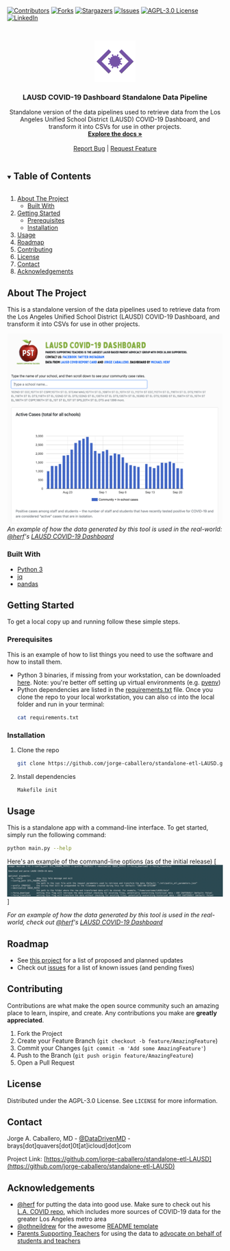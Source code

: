 <!-- PROJECT SHIELDS -->
<!--
*** I'm using markdown "reference style" links for readability.
*** Reference links are enclosed in brackets [ ] instead of parentheses ( ).
*** See the bottom of this document for the declaration of the reference variables
*** for contributors-url, forks-url, etc. This is an optional, concise syntax you may use.
*** https://www.markdownguide.org/basic-syntax/#reference-style-links
-->
[![Contributors][contributors-shield]][contributors-url]
[![Forks][forks-shield]][forks-url]
[![Stargazers][stars-shield]][stars-url]
[![Issues][issues-shield]][issues-url]
[![AGPL-3.0 License][license-shield]][license-url]
[![LinkedIn][linkedin-shield]][linkedin-url]



<!-- PROJECT LOGO -->
<br />
<p align="center">
  <a href="https://github.com/jorge-caballero/standalone-etl-LAUSD">
    <img src="images/logo.png" alt="Logo" width="96" height="96">
  </a>

  <h3 align="center">LAUSD COVID-19 Dashboard Standalone Data Pipeline</h3>

  <p align="center">
    Standalone version of the data pipelines used to retrieve data from the Los Angeles Unified School District (LAUSD) COVID-19 Dashboard, and transform it into CSVs for use in other projects.
    <br />
    <a href="https://github.com/jorge-caballero/standalone-etl-LAUSD"><strong>Explore the docs »</strong></a>
    <br />
    <br />
    <!-- <a href="https://dashboard.parentssupportingteachers.org/#">View Demo Usage</a>
    · -->
    <a href="https://github.com/jorge-caballero/standalone-etl-LAUSD/issues">Report Bug</a>
    |
    <a href="https://github.com/jorge-caballero/standalone-etl-LAUSD/issues">Request Feature</a>
  </p>
</p>



<!-- TABLE OF CONTENTS -->
<details open="open">
  <summary><h2 style="display: inline-block">Table of Contents</h2></summary>
  <ol>
    <li>
      <a href="#about-the-project">About The Project</a>
      <ul>
        <li><a href="#built-with">Built With</a></li>
      </ul>
    </li>
    <li>
      <a href="#getting-started">Getting Started</a>
      <ul>
        <li><a href="#prerequisites">Prerequisites</a></li>
        <li><a href="#installation">Installation</a></li>
      </ul>
    </li>
    <li><a href="#usage">Usage</a></li>
    <li><a href="#roadmap">Roadmap</a></li>
    <li><a href="#contributing">Contributing</a></li>
    <li><a href="#license">License</a></li>
    <li><a href="#contact">Contact</a></li>
    <li><a href="#acknowledgements">Acknowledgements</a></li>
  </ol>
</details>



<!-- ABOUT THE PROJECT -->
## About The Project
This is a standalone version of the data pipelines used to retrieve data from the Los Angeles Unified School District (LAUSD) COVID-19 Dashboard, and transform it into CSVs for use in other projects.

[![Example usage Screen Shot][demo-screenshot]](https://dashboard.parentssupportingteachers.org/#)
_An example of how the data generated by this tool is used in the real-world: [@herf](https://github.com/herf/la-covid)'s [LAUSD COVID-19 Dashboard](https://dashboard.parentssupportingteachers.org/#)_


### Built With

* [Python 3](https://www.python.org)
* [jq](https://stedolan.github.io/jq/)
* [pandas](https://pandas.pydata.org)



<!-- GETTING STARTED -->
## Getting Started

To get a local copy up and running follow these simple steps.

### Prerequisites

This is an example of how to list things you need to use the software and how to install them.
* Python 3 binaries, if missing from your workstation, can be downloaded [here](https://www.python.org/downloads/). Note: you're better off setting up virtual environments (e.g. [pyenv](https://github.com/pyenv/pyenv))
* Python dependencies are listed in the [requirements.txt](https://github.com/jorge-caballero/standalone-etl-LAUSD/blob/main/requirements.txt) file. Once you clone the repo to your local workstation, you can also `cd` into the local folder and run in your terminal:
  ```sh
  cat requirements.txt
  ```

### Installation

1. Clone the repo
   ```sh
   git clone https://github.com/jorge-caballero/standalone-etl-LAUSD.git
   ```
2. Install dependencies
   ```sh
   Makefile init
   ```



<!-- USAGE EXAMPLES -->
## Usage

This is a standalone app with a command-line interface. To get started, simply run the following command:
   ```sh
   python main.py --help
   ```
Here's an example of the command-line options (as of the initial release)
[![CLI help Screen Shot][cli-screenshot]]


_For an example of how the data generated by this tool is used in the real-world, check out [@herf](https://github.com/herf/la-covid)'s [LAUSD COVID-19 Dashboard](https://dashboard.parentssupportingteachers.org/#)_



<!-- ROADMAP -->
## Roadmap

- See [this project](https://github.com/jorge-caballero/standalone-etl-LAUSD/projects/1) for a list of proposed and planned updates
- Check out [issues](https://github.com/jorge-caballero/standalone-etl-LAUSD/issues) for a list of known issues (and pending fixes)



<!-- CONTRIBUTING -->
## Contributing

Contributions are what make the open source community such an amazing place to learn, inspire, and create. Any contributions you make are **greatly appreciated**.

1. Fork the Project
2. Create your Feature Branch (`git checkout -b feature/AmazingFeature`)
3. Commit your Changes (`git commit -m 'Add some AmazingFeature'`)
4. Push to the Branch (`git push origin feature/AmazingFeature`)
5. Open a Pull Request



<!-- LICENSE -->
## License

Distributed under the AGPL-3.0 License. See `LICENSE` for more information.



<!-- CONTACT -->
## Contact

Jorge A. Caballero, MD - [@DataDrivenMD](https://twitter.com/DataDrivenMD) - brays[dot]quavers[dot]0t[at]icloud[dot]com

Project Link: [https://github.com/jorge-caballero/standalone-etl-LAUSD](https://github.com/jorge-caballero/standalone-etl-LAUSD)



<!-- ACKNOWLEDGEMENTS -->
## Acknowledgements

* [@herf](https://github.com/herf) for putting the data into good use. Make sure to check out his [L.A. COVID repo](https://github.com/herf/la-covid), which includes more sources of COVID-19 data for the greater Los Angeles metro area
* [@othneildrew](https://github.com/othneildrew) for the awesome [README template](https://github.com/othneildrew/Best-README-Template)
* [Parents Supporting Teachers](https://twitter.com/pst4lapubliced) for using the data to [advocate on behalf of students and teachers](https://www.latimes.com/california/story/2021-08-23/frustrated-with-lausds-covid-19-reporting-system-a-parent-group-creates-their-own)





<!-- MARKDOWN LINKS & IMAGES -->
<!-- https://www.markdownguide.org/basic-syntax/#reference-style-links -->
[contributors-shield]: https://img.shields.io/github/contributors/jorge-caballero/repo.svg?style=for-the-badge
[contributors-url]: https://github.com/jorge-caballero/standalone-etl-LAUSD/graphs/contributors
[forks-shield]: https://img.shields.io/github/forks/jorge-caballero/repo.svg?style=for-the-badge
[forks-url]: https://github.com/jorge-caballero/standalone-etl-LAUSD/network/members
[stars-shield]: https://img.shields.io/github/stars/jorge-caballero/repo.svg?style=for-the-badge
[stars-url]: https://github.com/jorge-caballero/standalone-etl-LAUSD/stargazers
[issues-shield]: https://img.shields.io/github/issues/jorge-caballero/repo.svg?style=for-the-badge
[issues-url]: https://github.com/jorge-caballero/standalone-etl-LAUSD/issues
[license-shield]: https://img.shields.io/github/license/jorge-caballero/repo.svg?style=for-the-badge
[license-url]: https://github.com/jorge-caballero/standalone-etl-LAUSD/blob/main/LICENSE
[linkedin-shield]: https://img.shields.io/badge/-LinkedIn-black.svg?style=for-the-badge&logo=linkedin&colorB=555
[linkedin-url]: https://www.linkedin.com/in/datadrivenmd
[demo-screenshot]: images/ExampleUsage-Dashboard.png
[cli-screenshot]: images/CommandLineScreenShot.png